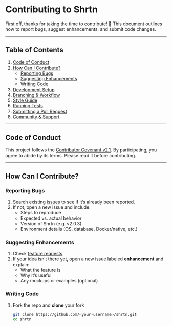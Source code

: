 # Contributing to Shrtn

First off, thanks for taking the time to contribute! 💜 This document outlines how to report bugs, suggest enhancements, and submit code changes.

---

## Table of Contents

1. [Code of Conduct](#code-of-conduct)
2. [How Can I Contribute?](#how-can-i-contribute)
   - [Reporting Bugs](#reporting-bugs)
   - [Suggesting Enhancements](#suggesting-enhancements)
   - [Writing Code](#writing-code)
3. [Development Setup](#development-setup)
4. [Branching & Workflow](#branching--workflow)
5. [Style Guide](#style-guide)
6. [Running Tests](#running-tests)
7. [Submitting a Pull Request](#submitting-a-pull-request)
8. [Community & Support](#community--support)

---

## Code of Conduct

This project follows the [Contributor Covenant v2.1](https://www.contributor-covenant.org/version/2/1/code_of_conduct). By participating, you agree to abide by its terms. Please read it before contributing.

---

## How Can I Contribute?

### Reporting Bugs

1. Search existing [issues](https://github.com/CordlessWool/shrtn/issues) to see if it’s already been reported.
2. If not, open a new issue and include:
   - Steps to reproduce
   - Expected vs. actual behavior
   - Version of Shrtn (e.g. v2.0.3)
   - Environment details (OS, database, Docker/native, etc.)

### Suggesting Enhancements

1. Check [feature requests](https://github.com/CordlessWool/shrtn/issues?q=is%3Aissue+is%3Aopen+label%3Aenhancement).
2. If your idea isn’t there yet, open a new issue labeled **enhancement** and explain:
   - What the feature is
   - Why it’s useful
   - Any mockups or examples (optional)

### Writing Code

1. Fork the repo and **clone** your fork
   ```bash
   git clone https://github.com/<your-username>/shrtn.git
   cd shrtn
   ```
